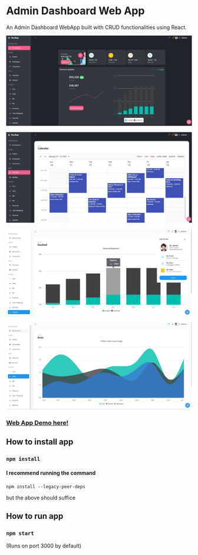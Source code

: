 # Admin Dashboard Web App


An Admin Dashboard WebApp built with CRUD functionalities using React.

![-](demo_imgs/ecomm_fp.JPG)

![-](demo_imgs/ecomm_cal.JPG)

![-](demo_imgs/ecomm_userprof.JPG)

![-](demo_imgs/ecomm_charts.JPG)




### [Web App Demo here!](https://react-admin-dashboard-crud.vercel.app/ecommerce)





## How to install app

### `npm install`



#### I recommend running the command 

`npm install --legacy-peer-deps`  

but the above should suffice

## How to run app

### `npm start`

(Runs on port 3000 by default)

